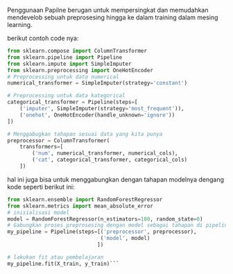 Penggunaan Papilne berugan untuk mempersingkat dan memudahkan mendevelob sebuah preprosesing hingga ke dalam training dalam mesing learning.

berikut contoh code nya:
```python
from sklearn.compose import ColumnTransformer
from sklearn.pipeline import Pipeline
from sklearn.impute import SimpleImputer
from sklearn.preprocessing import OneHotEncoder
# Preprocessing untuk data numerical
numerical_transformer = SimpleImputer(strategy='constant')

# Preprocessing untuk data kategorical
categorical_transformer = Pipeline(steps=[
    ('imputer', SimpleImputer(strategy='most_frequent')),
    ('onehot', OneHotEncoder(handle_unknown='ignore'))
])

# Menggabugkan tahapan sesuai data yang kita punya
preprocessor = ColumnTransformer(
    transformers=[
        ('num', numerical_transformer, numerical_cols),
        ('cat', categorical_transformer, categorical_cols)
    ])

```
hal ini juga bisa untuk menggabungkan dengan tahapan modelnya dengang kode seperti berikut ini:
```python
from sklearn.ensemble import RandomForestRegressor
from sklearn.metrics import mean_absolute_error
# inisialisasi model
model = RandomForestRegressor(n_estimators=100, random_state=0)
# Gabungkan proses preprosesing dengan model sebagai tahapan di pipeline
my_pipeline = Pipeline(steps=[('preprocessor', preprocessor),
                              ('model', model)
                             ])

# lakukan fit atau pembelajaran
my_pipeline.fit(X_train, y_train)```

